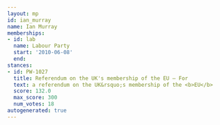 ```yaml
---
layout: mp
id: ian_murray
name: Ian Murray
memberships:
- id: lab
  name: Labour Party
  start: '2010-06-08'
  end: 
stances:
- id: PW-1027
  title: Referendum on the UK's membership of the EU — For
  text: a referendum on the UK&rsquo;s membership of the <b>EU</b>
  score: 132.0
  max_score: 300
  num_votes: 18
autogenerated: true
---
```

